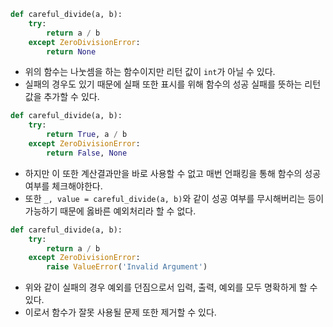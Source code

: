 ```Python
def careful_divide(a, b):
	try:
		return a / b
	except ZeroDivisionError:
		return None
```
- 위의 함수는 나눗셈을 하는 함수이지만 리턴 값이 `int`가 아닐 수 있다.
- 실패의 경우도 있기 때문에 실패 또한 표시를 위해 함수의 성공 실패를 뜻하는 리턴값을 추가할 수 있다.

```Python
def careful_divide(a, b):
	try:
		return True, a / b
	except ZeroDivisionError:
		return False, None
```
- 하지만 이 또한 계산결과만을 바로 사용할 수 없고 매번 언패킹을 통해 함수의 성공 여부를 체크해야한다.
- 또한 `_, value = careful_divide(a, b)`와 같이 성공 여부를 무시해버리는 등이 가능하기 때문에 옳바른 예외처리라 할 수 없다.

```Python
def careful_divide(a, b):
	try:
		return a / b
	except ZeroDivisionError:
		raise ValueError('Invalid Argument')
```
- 위와 같이 실패의 경우 예외를 던짐으로서 입력, 출력, 예외를 모두 명확하게 할 수 있다.
- 이로서 함수가 잘못 사용될 문제 또한 제거할 수 있다.